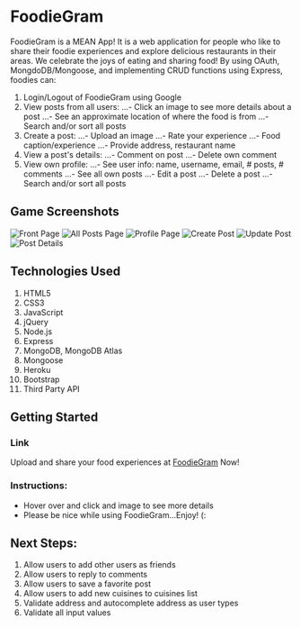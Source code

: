 # FoodieGram
FoodieGram is a MEAN App! It is a web application for people who like to share their foodie experiences and explore delicious restaurants in their areas. We celebrate the joys of eating and sharing food! By using OAuth, MongdoDB/Mongoose, and implementing CRUD functions using Express, foodies can:
1. Login/Logout of FoodieGram using Google
2. View posts from all users:
...- Click an image to see more details about a post
...- See an approximate location of where the food is from
...- Search and/or sort all posts
3. Create a post:
...- Upload an image
...- Rate your experience
...- Food caption/experience
...- Provide address, restaurant name
4. View a post's details:
...- Comment on post
...- Delete own comment
5. View own profile:
...- See user info: name, username, email, # posts, # comments
...- See all own posts
...- Edit a post
...- Delete a post
...- Search and/or sort all posts

## Game Screenshots
![Front Page](https://i.imgur.com/H4QSCdy.jpg)
![All Posts Page](https://i.imgur.com/LAIEfbKt.png)
![Profile Page](https://i.imgur.com/ieYbWIr.png)
![Create Post](https://i.imgur.com/N8oqMka.png)
![Update Post](https://i.imgur.com/VOXkIaN.png)
![Post Details](https://i.imgur.com/2AoijdS.png)

## Technologies Used
1. HTML5
2. CSS3
3. JavaScript
4. jQuery
5. Node.js
6. Express
7. MongoDB, MongoDB Atlas
8. Mongoose
9. Heroku
10. Bootstrap
11. Third Party API

## Getting Started
### Link
Upload and share your food experiences at
[FoodieGram](https://ec-foodiegram.herokuapp.com)
Now! 

### Instructions:
- Hover over and click and image to see more details
- Please be nice while using FoodieGram...Enjoy! (: 

## Next Steps:
1. Allow users to add other users as friends
2. Allow users to reply to comments
3. Allow users to save a favorite post
4. Allow users to add new cuisines to cuisines list
5. Validate address and autocomplete address as user types
6. Validate all input values